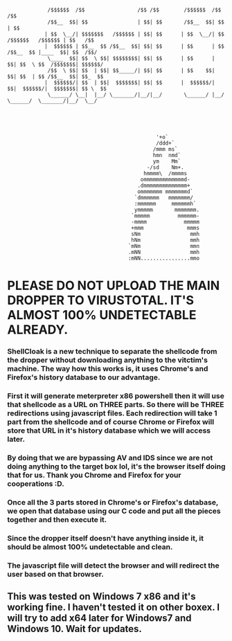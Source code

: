                  /$$$$$$  /$$                 /$$ /$$        /$$$$$$  /$$                     /$$      
                 /$$__  $$| $$                | $$| $$       /$$__  $$| $$                    | $$      
                | $$  \__/| $$$$$$$   /$$$$$$ | $$| $$      | $$  \__/| $$  /$$$$$$   /$$$$$$ | $$   /$$
                |  $$$$$$ | $$__  $$ /$$__  $$| $$| $$      | $$      | $$ /$$__  $$ |____  $$| $$  /$$/
                 \____  $$| $$  \ $$| $$$$$$$$| $$| $$      | $$      | $$| $$  \ $$  /$$$$$$$| $$$$$$/ 
                 /$$  \ $$| $$  | $$| $$_____/| $$| $$      | $$    $$| $$| $$  | $$ /$$__  $$| $$_  $$ 
                |  $$$$$$/| $$  | $$|  $$$$$$$| $$| $$      |  $$$$$$/| $$|  $$$$$$/|  $$$$$$$| $$ \  $$
                 \______/ \__|  |__/ \_______/|__/|__/       \______/ |__/ \______/  \_______/|__/  \__/
                                                                                        




                                                    '+o` 
                                                    /ddd+` 
                                                   /mmm ms` 
                                                   hmn  nmd`        
                                                   ym    Mm` 
                                                 -/sd    Nm+.
                                                hmmmm\  /mmmms 
                                               ommmmmmmmmmmmmd-
                                              .dmmmmmmmmmmmmmm+     
                                              ommmmmmm mmmmmmmd` 
                                             `dmmmmmm   mmmmmmm/ 
                                             :mmmmmm     mmmmmmh` 
                                             ymmmmm       mmmmmmm.
                                            `mmmmm         mmmmmm- 
                                            -mmmm            mmmmm 
                                            +mmm              mmms 
                                            sNm                mmh 
                                            hNm                mmh
                                           `mNm                mmn
                                           .mNN                mmh
                                           :mNN................mmo
                                           
                                          

# PLEASE DO NOT UPLOAD THE MAIN DROPPER TO VIRUSTOTAL. IT'S ALMOST 100% UNDETECTABLE ALREADY.

### ShellCloak is a new technique to separate the shellcode from the dropper without downloading anything to the vitctim's machine. The way how this works is, it uses Chrome's and Firefox's history database to our advantage.

### First it will generate meterpreter x86 powershell then it will use that shellcode as a URL on THREE parts. So there will be THREE redirections using javascript files. Each redirection will take 1 part from the shellcode and of course Chrome or Firefox will store that URL in it's history database which we will access later.

### By doing that we are bypassing AV and IDS since we are not doing anything to the target box lol, it's the browser itself doing that for us. Thank you Chrome and Firefox for your cooperations :D.

### Once all the 3 parts stored in Chrome's or Firefox's database, we open that database using our C code and put all the pieces together and then execute it.

### Since the dropper itself doesn't have anything inside it, it should be almost 100% undetectable and clean.

### The javascript file will detect the browser and will redirect the user based on that browser.

## This was tested on Windows 7 x86 and it's working fine. I haven't tested it on other boxex. I will try to add x64 later for Windows7 and Windows 10. Wait for updates.




